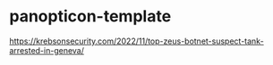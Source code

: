 # panopticon-template

https://krebsonsecurity.com/2022/11/top-zeus-botnet-suspect-tank-arrested-in-geneva/
